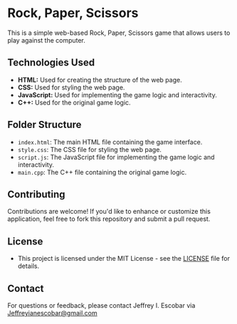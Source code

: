 # Rock, Paper, Scissors

This is a simple web-based Rock, Paper, Scissors game that allows users to play against the computer.

## Technologies Used

- **HTML:** Used for creating the structure of the web page.
- **CSS:** Used for styling the web page.
- **JavaScript:** Used for implementing the game logic and interactivity.
- **C++:** Used for the original game logic.

## Folder Structure

- `index.html`: The main HTML file containing the game interface.
- `style.css`: The CSS file for styling the web page.
- `script.js`: The JavaScript file for implementing the game logic and interactivity.
- `main.cpp`: The C++ file containing the original game logic.

## Contributing

Contributions are welcome! If you'd like to enhance or customize this application, feel free to fork this repository and submit a pull request.

## License

- This project is licensed under the MIT License - see the [LICENSE](LICENSE) file for details.

## Contact

For questions or feedback, please contact Jeffrey I. Escobar via Jeffreyianescobar@gmail.com
